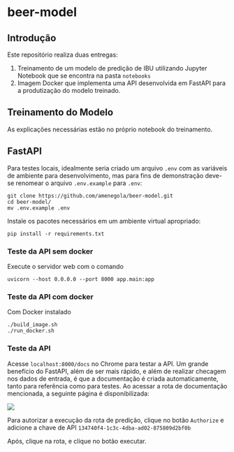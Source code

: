 # beer-model

## Introdução

Este repositório realiza duas entregas:

1. Treinamento de um modelo de predição de IBU utilizando Jupyter Notebook que se encontra na pasta `notebooks`
2. Imagem Docker que implementa uma API desenvolvida em FastAPI para a produtização do modelo treinado.

## Treinamento do Modelo

As explicações necessárias estão no próprio notebook do treinamento.

## FastAPI

Para testes locais, idealmente seria criado um arquivo `.env` com as variáveis de ambiente para desenvolvimento, mas para fins de demonstração deve-se renomear o arquivo `.env.example` para `.env`:

```
git clone https://github.com/amenegola/beer-model.git
cd beer-model/
mv .env.example .env
```

Instale os pacotes necessários em um ambiente virtual apropriado:

```
pip install -r requirements.txt
```

### Teste da API sem docker

Execute o servidor web com o comando

```
uvicorn --host 0.0.0.0 --port 8000 app.main:app
```

### Teste da API com docker

Com Docker instalado

```
./build_image.sh
./run_docker.sh
```

### Teste da API 

Acesse `localhost:8000/docs` no Chrome para testar a API. Um grande benefício do FastAPI, além de ser mais rápido, e além de realizar checagem nos dados de entrada, é que a documentação é criada automaticamente, tanto para referência como para testes. Ao acessar a rota de documentação mencionada, a seguinte página é disponibilizada:

<img src="https://i.imgur.com/uDlYeF4.png">

Para autorizar a execução da rota de predição, clique no botão `Authorize` e adicione a chave de API `134740f4-1c3c-4dba-ad02-875809d2bf0b`

Após, clique na rota, e clique no botão executar.